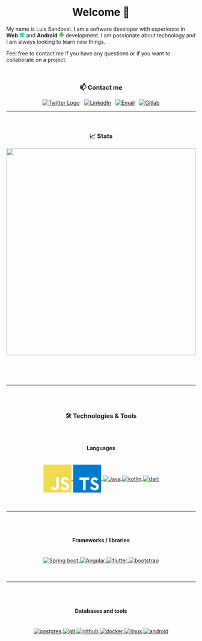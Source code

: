 <h1 align="center">Welcome 👋</h1>

<p>
  My name is Luis Sandoval. I am a software developer with experience in <b>Web</b> <img style="width: 1em;" src="images/web.png"> and <b>Android</b> <img style="width: 1em;" src="images/android.png"> development. I am passionate about technology and I am always looking to learn new things.
  
Feel free to contact me if you have any questions or if you want to collaborate on a project:
</p>

<br>
<div align="center">

<h3>📫 Contact me</h2>

[![Twitter Logo](https://img.shields.io/badge/Twitter-%231DA1F2.svg?style=for-the-badge&logo=Twitter&logoColor=white)](https://twitter.com/lsandoval9_)
&nbsp;
[![LinkedIn](https://img.shields.io/badge/linkedin-%230077B5.svg?style=for-the-badge&logo=linkedin&logoColor=white)](https://www.linkedin.com/in/lsandoval9/)
&nbsp;
[![Email](https://img.shields.io/badge/Email-0078D4?style=for-the-badge&logo=microsoft-outlook&logoColor=white)](mailto:lsandoval9_dev@outlook.com)
&nbsp;
[![Gitlab](https://img.shields.io/badge/gitlab-%23181717.svg?style=for-the-badge&logo=gitlab&logoColor=orange)](https://gitlab.com/lsandoval9)

</div>

***

<br/>
<h3 align="center">📈 Stats</h3>

<img height="550em" width="100%" align="center" src="https://github-readme-stats-seven-nu-20.vercel.app/api/top-langs/?username=lsandoval9&layout=donut-vertical&theme=material-palenight&count_private=true&exclude_repo=proyecto-cache&langs_count=10&hide=c++,c,cpp,cmake,html,shell,scss,css,vim%20script,vim%20snippet"/><br/><br/>


  <br/>
  <br/>
  
  ***
  <br/>
  <br/>
<h3 align="center">🛠️ Technologies & Tools</h3>
  <br/>
  <br/>
  <h4 align="center" style="margin-top: 10px">Languages</h4>
  <br/>
  <div align="center"> 
  <a href="https://developer.mozilla.org/en-US/docs/Web/JavaScript" target="_blank">
  <img style="inline" align="center" alt="Javascript" width="15%" src="https://raw.githubusercontent.com/devicons/devicon/master/icons/javascript/javascript-plain.svg">
  </a>
  <a href="https://www.typescriptlang.org/" target="_blank">
  <img align="center" alt="Typescript" width="15%" src="https://raw.githubusercontent.com/devicons/devicon/master/icons/typescript/typescript-plain.svg">
  </a>
  <a href="https://www.oracle.com/java/">
  <img style="width: 15%" align="center" alt="Java" src="https://cdn.jsdelivr.net/gh/devicons/devicon/icons/java/java-original.svg"> 
  </a>
  
  <a href="https://kotlinlang.org/">
    <img width="15%" align="center" src="https://cdn.jsdelivr.net/gh/devicons/devicon/icons/kotlin/kotlin-original.svg" alt="kotlin"/>
  </a>
  <a href="https://dart.dev/">
    <img width="15%" align="center" src="https://cdn.jsdelivr.net/gh/devicons/devicon/icons/dart/dart-original.svg" alt="dart"/>
  </a>
</div>
<br/>
<br/>

***
<br/>
<br/>
<h4 align="center">Frameworks / libraries</h4>
<br/>
<div align="center">
  <a href="https://spring.io/why-spring" target="_blank">
<img align="center" alt="Spring boot" width="15%" src="https://cdn.jsdelivr.net/gh/devicons/devicon/icons/spring/spring-original-wordmark.svg">
  </a>
<a href="https://angular.io/" target="_blank" >
<img align="center" width="15%" alt="Angular" src="https://cdn.jsdelivr.net/gh/devicons/devicon/icons/angularjs/angularjs-plain.svg" />
  </a>
  <a href="https://flutter.dev/">
    <img align="center" width="15%" alt="flutter" src="https://cdn.jsdelivr.net/gh/devicons/devicon/icons/flutter/flutter-original.svg" />
  <a href="https://getbootstrap.com/">
    <img align="center" width="15%" alt="bootstrap" src="https://cdn.jsdelivr.net/gh/devicons/devicon/icons/bootstrap/bootstrap-plain-wordmark.svg" />

 </a>
</div>
<br/>
<br/>

***

<br/>
<br/>
<h4 align="center"> Databases and tools </h4>
  <br/>
<div align="center">
    <a href="https://www.postgresql.org/about/">
      <img align="center" width="15%" alt="postgres" src="https://cdn.jsdelivr.net/gh/devicons/devicon/icons/postgresql/postgresql-original-wordmark.svg" />
    </a>
    <a href="https://git-scm.com/">
      <img align="center" alt="git" width="15%" src="https://cdn.jsdelivr.net/gh/devicons/devicon/icons/git/git-plain-wordmark.svg" />
  </a>
  <a href="https://github.com/about">
    <img align="center" alt="github" width="15%" src="https://cdn.jsdelivr.net/gh/devicons/devicon/icons/github/github-original-wordmark.svg" />
  </a>
  <a href="https://www.docker.com/why-docker/">
    <img align="center" width="15%" alt="docker" src="https://cdn.jsdelivr.net/gh/devicons/devicon/icons/docker/docker-original-wordmark.svg" />
  </a>
  <a href="https://ubuntu.com/">
    <img align="center" width="15%" alt="linux" src="https://cdn.jsdelivr.net/gh/devicons/devicon/icons/linux/linux-original.svg" />
  </a>
  </a>
  <a href="https://www.android.com/intl/es_es/what-is-android/">
    <img align="center" width="15%" alt="android" src="https://cdn.jsdelivr.net/gh/devicons/devicon/icons/android/android-plain-wordmark.svg" />
  </a>
  <br/>
  <br/>
</div>
</div>

